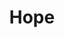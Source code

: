 ---
layout: riddle
title: Hope
sha256: f3f3a27e00e416bb53c5c9fb24f25225a7750ef8b5299e67db4af7d24bdd0d3b
image: normal_69b348a00f6cf3d4.png
creator: Kozaróczy Zsolt
year: 2015
---